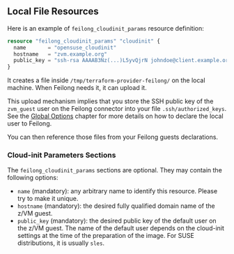 ## Local File Resources

Here is an example of `feilong_cloudinit_params` resource definition:

```terraform
resource "feilong_cloudinit_params" "cloudinit" {
  name       = "opensuse_cloudinit"
  hostname   = "zvm.example.org"
  public_key = "ssh-rsa AAAAB3Nz(...)L5yvQjrN johndoe@client.example.org"
}
```

It creates a file inside `/tmp/terraform-provider-feilong/` on the local machine. When Feilong needs it, it can upload it.

This upload mechanism implies that you store the SSH public key of the `zvm_guest` user on the Feilong connector into your file `.ssh/authorized_keys`. See the [Global Options](global-options.md) chapter for more details on how to declare the local user to Feilong.

You can then reference those files from your Feilong guests declarations.


### Cloud-init Parameters Sections

The `feilong_cloudinit_params` sections are optional. They may contain the following options:

 * `name` (mandatory): any arbitrary name to identify this resource. Please try to make it unique.
 * `hostname` (mandatory): the desired fully qualified domain name of the z/VM guest.
 * `public_key` (mandatory): the desired public key of the default user on the z/VM guest. The name of the default user depends on the cloud-init settings at the time of the preparation of the image. For SUSE distributions, it is usually `sles`.
